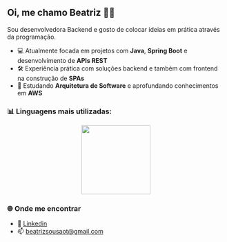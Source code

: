 ## Oi, me chamo Beatriz 👩‍💻

Sou desenvolvedora Backend e gosto de colocar ideias em prática através da programação.

- 💻 Atualmente focada em projetos com **Java**, **Spring Boot** e desenvolvimento de **APIs REST**
- 🛠️ Experiência prática com soluções backend e também com frontend na construção de **SPAs**
- 🌱 Estudando **Arquitetura de Software** e aprofundando conhecimentos em **AWS**

### 📊 Linguagens mais utilizadas:

<div align="center">
  <a href="https://github.com/biaxsbia">
    <img height="160em" src="https://github-readme-stats.vercel.app/api/top-langs/?username=biaxsbia&layout=compact&theme=radical&hide_title=true&langs_count=6" />
  </a>
</div>

### 🌐 Onde me encontrar

- 💼 [Linkedin](https://www.linkedin.com/in/beatriz-sousa-74949b228/)
- 📫 [beatrizsousaot@gmail.com](mailto:beatrizsousaot@gmail.com)
